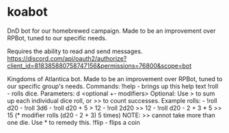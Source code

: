 # koabot
DnD bot for our homebrewed campaign. Made to be an improvement over RPBot, tuned to our specific needs.

Requires the ability to read and send messages.<br>
https://discord.com/api/oauth2/authorize?client_id=818385880758747156&permissions=76800&scope=bot

Kingdoms of Atlantica bot. Made to be an improvement over RPBot, tuned to our specific group's needs.
Commands:
    !help - brings up this help text
    !roll - rolls dice. Parameters:
    <optional number of dice> d <number of faces> <optional +- modifiers> <optional repetition modifier>
    Optional: Use > to sum up each individual dice roll, or >> to count successes.
    Example rolls:
      - !roll d20
      - !roll 3d6
      - !roll d20 + 5 > 12
      - !roll 2d20 >> 12
      - !roll d20 - 2 + 3 * 5 >> 15 (* modifier rolls (d20 - 2 + 3) 5 times)
    NOTE: >> cannot take more than one die. Use * to remedy this.
    !flip - flips a coin
